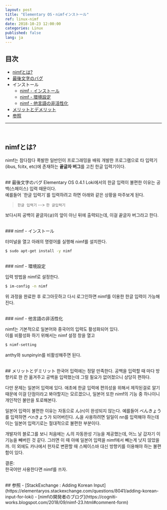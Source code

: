 ```yaml
---
layout: post
title: "Elementary OS・nimfインストール"
ref: linux-nimf
date: 2018-10-23 12:00:00
categories: Linux
published: false
lang: ja
---
```


## 目次
- [nimfとは?](#nimf)
- [最後文字のバグ](#bug)
- インストール
  * [nimf - インストール](#install)
  * [nimf - 環境設定](#config)
  * [nimf - 他言語の非活性化](#deact)
- [メリットとデメリット](#procon)
- [参照](#ref)

<hr />
<br />

## nimfとは? <a id="nimf"></a>
nimf는 참다참다 폭발한 일반인이 프로그래밍을 배워 개발한 프로그램으로 
타 입력기(ibus, fcitx, etc)에 존재하는 **끝글자 버그**를 고친 한글 입력기이다.

<br />
## 最後文字のバグ <a id="bug"></a>
Elementary OS 0.4.1 Loki에서의 한글 입력이 불편한 이유는 공백(스페이스) 입력 때문이다. <br />
예를들어 `한글 입력기`를 입력하려고 하면 아래와 같은 상황을 마주보게 된다.

> `한글 입력기` --> `한 글입력기` 

보다시피 공백이 끝글자(`글`)의 앞이 아닌 뒤에 출력되는데, 이걸 끝글자 버그라고 한다.

<br />
### nimf - インストール <a id="install"></a>

터미널을 열고 아래의 명령어를 실행해 nimf를 설치한다.

``` bash
$ sudo apt-get install -y nimf
```

<br />
### nimf - 環境設定<a id="config"></a>

입력 방법을 nimf로 설정한다.
``` bash
$ im-config -n nimf
```

위 과정을 완료한 후 로그아웃하고 다시 로그인하면 nimf를 이용한 한글 입력이 가능해진다.

<br />
### nimf - 他言語の非活性化 <a id="deact"></a>

nimf는 기본적으로 일본어와 중국어의 입력도 활성화되어 있다. <br />
이를 비활성화 하기 위해서는 nimf 설정 창을 열고 

``` bash
$ nimf-setting
```

anthy와 sunpinyin를 비활성해주면 된다.

<br />
## メリットとデミリット <a id="procon"></a>
한국어 입력에는 정말 만족한다. 공백을 입력할 때 마다 방향키로 한 칸 옮겨주고 공백을 입력했는데
그럴 필요가 없어졌으니 상당히 편하다. 

다만 문제는 일본어 입력에 있다. 애초에 한글 입력에 편의성을 위해서 제작된걸로 알기 때문에 이걸
단점이라고 봐야할지는 모르겠으나, 일본어 또한 nimf의 기능 중 하나이니 개인적인 불만을 토로해본다.

일본어 입력이 불편한 이유는 자동으로 ん(n)이 완성되지 않는다. 
예를들어 べんきょう를  입력하면 べnきょう가 되어버린다. ん을 사용하려면 일일이 nn를 입력해야 하는데 
이는 일본어 입력기로는 절대적으로 불편한 부분이다.

개발자의 블로그를 보니 처음에는 ん의 자동완성 기능을 제공했는데, 어느 날 갑자기 이 기능을 
빼버린 것 같다. 그러면 이 때 아예 일본어 입력을 nimf에서 빼는게 낫지 않았을까. 
이 외에도 카나에서 한자로 변환할 때 스페이스바 대신 방향키를 이용해야 하는 불편함이 있다.

결론:  <br />
한국어만 사용한다면 nimf를 쓰자.

<br />
## 参照 <a id="ref"></a>
- [StackExchange : Adding Korean Input](https://elementaryos.stackexchange.com/questions/8041/adding-korean-input-for-loki)
- [nimfの開発者のブログ](https://cogniti-works.blogspot.com/2018/09/nimf-23.html#comment-form)
